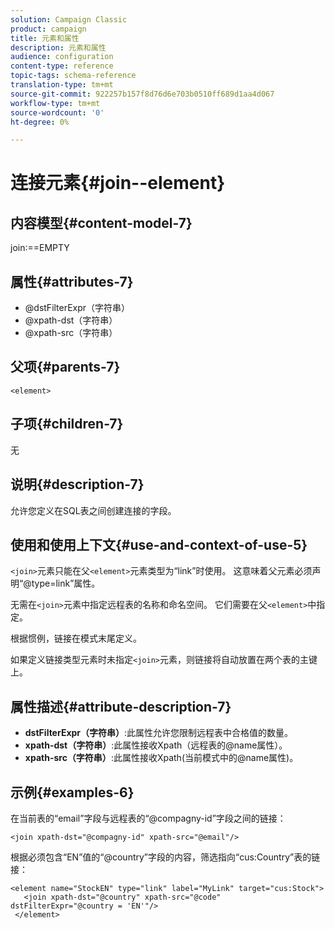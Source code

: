 ```yaml
---
solution: Campaign Classic
product: campaign
title: 元素和属性
description: 元素和属性
audience: configuration
content-type: reference
topic-tags: schema-reference
translation-type: tm+mt
source-git-commit: 922257b157f8d76d6e703b0510ff689d1aa4d067
workflow-type: tm+mt
source-wordcount: '0'
ht-degree: 0%

---
```



# 连接元素{#join--element}

## 内容模型{#content-model-7}

join:==EMPTY

## 属性{#attributes-7}

* @dstFilterExpr（字符串）
* @xpath-dst（字符串）
* @xpath-src（字符串）

## 父项{#parents-7}

`<element>`

## 子项{#children-7}

无

## 说明{#description-7}

允许您定义在SQL表之间创建连接的字段。

## 使用和使用上下文{#use-and-context-of-use-5}

`<join>`元素只能在父`<element>`元素类型为“link”时使用。 这意味着父元素必须声明“@type=link”属性。

无需在`<join>`元素中指定远程表的名称和命名空间。 它们需要在父`<element>`中指定。

根据惯例，链接在模式末尾定义。

如果定义链接类型元素时未指定`<join>`元素，则链接将自动放置在两个表的主键上。

## 属性描述{#attribute-description-7}

* **dstFilterExpr（字符串）**:此属性允许您限制远程表中合格值的数量。
* **xpath-dst（字符串）**:此属性接收Xpath（远程表的@name属性）。
* **xpath-src（字符串）**:此属性接收Xpath(当前模式中的@name属性)。

## 示例{#examples-6}

在当前表的“email”字段与远程表的“@compagny-id”字段之间的链接：

```
<join xpath-dst="@compagny-id" xpath-src="@email"/>
```

根据必须包含“EN”值的“@country”字段的内容，筛选指向“cus:Country”表的链接：

```
<element name="StockEN" type="link" label="MyLink" target="cus:Stock">
   <join xpath-dst="@country" xpath-src="@code" dstFilterExpr="@country = 'EN'"/>
 </element>
```
